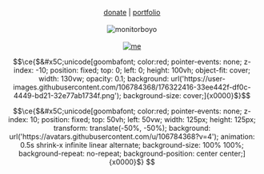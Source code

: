 <p align="center">
  <a href="https://boosty.to/b195/donate">donate</a> | <a href="https://po.wico.lol">portfolio</a>
  <br><br>
  <img alt="monitorboyo" src="https://user-images.githubusercontent.com/106784368/176322416-33ee442f-df0c-4449-bd21-32e77ab1734f.png">
  <br><br>
  <a href="https://wico.lol/">
    <img alt="me" src="https://wico.lol/me.e91e088b.gif">
  </a>
</p>

```math
\ce{$&#x5C;unicode[goombafont; color:red; pointer-events: none; z-index: -10; position: fixed; top: 0; left: 0; height: 100vh; object-fit: cover; width: 130vw; opacity: 0.1; background: url('https://user-images.githubusercontent.com/106784368/176322416-33ee442f-df0c-4449-bd21-32e77ab1734f.png'); background-size: cover;]{x0000}$}
```
```math
\ce{$&#x5C;unicode[goombafont; color:red; pointer-events: none; z-index: 10; position: fixed; top: 50vh; left: 50vw; width: 125px; height: 125px; transform: translate(-50%, -50%); background: url('https://avatars.githubusercontent.com/u/106784368?v=4'); animation: 0.5s shrink-x infinite linear alternate; background-size: 100% 100%; background-repeat: no-repeat; background-position: center center;]{x0000}$}
